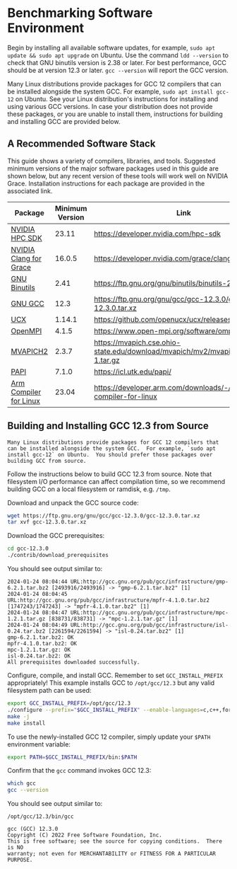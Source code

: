 # Benchmarking Software Environment

Begin by installing all available software updates, for example,  `sudo apt update && sudo apt upgrade` on Ubuntu. Use the command `ldd --version` to check that GNU binutils version is 2.38 or later.
For best performance, GCC should be at version 12.3 or later. `gcc --version` will report the GCC version.

Many Linux distributions provide packages for GCC 12 compilers that can be installed alongside the system GCC.  For example, `sudo apt install gcc-12` on Ubuntu.  See your Linux distribution's instructions for installing and using various GCC versions.
In case your distribution does not provide these packages, or you are unable to install them, instructions for building and installing GCC are provided below.
 
## A Recommended Software Stack

This guide shows a variety of compilers, libraries, and tools.  Suggested minimum versions of the major software packages used in this guide are shown below,
but any recent version of these tools will work well on NVIDIA Grace.  Installation instructions for each package are provided in the associated link.


| Package                                                                                | Minimum Version | Link                                                                              |
| -------------------------------------------------------------------------------------- | --------------- | --------------------------------------------------------------------------------- |
| [NVIDIA HPC SDK](https://developer.nvidia.com/hpc-sdk)                                 | 23.11           | <https://developer.nvidia.com/hpc-sdk>                                            |
| [NVIDIA Clang for Grace](https://developer.nvidia.com/grace/clang)                     | 16.0.5          | <https://developer.nvidia.com/grace/clang>                                        |
| [GNU Binutils](https://ftp.gnu.org/gnu/binutils)                                       | 2.41            | <https://ftp.gnu.org/gnu/binutils/binutils-2.41.tar.xz>                           |
| [GNU GCC](https://ftp.gnu.org/gnu/gcc)                                                 | 12.3            | <https://ftp.gnu.org/gnu/gcc/gcc-12.3.0/gcc-12.3.0.tar.xz>                        |
| [UCX](https://openucx.org/)                                                            | 1.14.1          | <https://github.com/openucx/ucx/releases/tag/v1.14.1>                             |
| [OpenMPI](https://www.open-mpi.org)                                                    | 4.1.5           | <https://www.open-mpi.org/software/ompi/v4.1/>                                    |
| [MVAPICH2](https://mvapich.cse.ohio-state.edu)                                         | 2.3.7           | <https://mvapich.cse.ohio-state.edu/download/mvapich/mv2/mvapich2-2.3.7-1.tar.gz> |
| [PAPI](https://icl.utk.edu/papi/)                                                      | 7.1.0           | <https://icl.utk.edu/papi/>                                                       |
| [Arm Compiler for Linux](https://developer.arm.com/downloads/-/arm-compiler-for-linux) | 23.04           | <https://developer.arm.com/downloads/-/arm-compiler-for-linux>                    |


## Building and Installing GCC 12.3 from Source

```admonish info "Prefer Linux Distribution GCC 12 Packages"
Many Linux distributions provide packages for GCC 12 compilers that can be installed alongside the system GCC.  For example, `sudo apt install gcc-12` on Ubuntu.  You should prefer those packages over building GCC from source.
```

Follow the instructions below to build GCC 12.3 from source.  Note that filesystem I/O performance can affect compilation time, so we recommend building GCC on a local filesystem or ramdisk, e.g. `/tmp`.

Download and unpack the GCC source code:

```bash
wget https://ftp.gnu.org/gnu/gcc/gcc-12.3.0/gcc-12.3.0.tar.xz
tar xvf gcc-12.3.0.tar.xz
```

Download the GCC prerequisites:

```bash
cd gcc-12.3.0
./contrib/download_prerequisites
```

You should see output similar to:

```
2024-01-24 08:04:44 URL:http://gcc.gnu.org/pub/gcc/infrastructure/gmp-6.2.1.tar.bz2 [2493916/2493916] -> "gmp-6.2.1.tar.bz2" [1]
2024-01-24 08:04:45 URL:http://gcc.gnu.org/pub/gcc/infrastructure/mpfr-4.1.0.tar.bz2 [1747243/1747243] -> "mpfr-4.1.0.tar.bz2" [1]
2024-01-24 08:04:47 URL:http://gcc.gnu.org/pub/gcc/infrastructure/mpc-1.2.1.tar.gz [838731/838731] -> "mpc-1.2.1.tar.gz" [1]
2024-01-24 08:04:49 URL:http://gcc.gnu.org/pub/gcc/infrastructure/isl-0.24.tar.bz2 [2261594/2261594] -> "isl-0.24.tar.bz2" [1]
gmp-6.2.1.tar.bz2: OK
mpfr-4.1.0.tar.bz2: OK
mpc-1.2.1.tar.gz: OK
isl-0.24.tar.bz2: OK
All prerequisites downloaded successfully.
```

Configure, compile, and install GCC.  Remember to set `GCC_INSTALL_PREFIX` appropriately!  This example installs GCC to `/opt/gcc/12.3` but any valid filesystem path can be used:

```bash
export GCC_INSTALL_PREFIX=/opt/gcc/12.3
./configure --prefix="$GCC_INSTALL_PREFIX" --enable-languages=c,c++,fortran --enable-lto --disable-bootstrap --disable-multilib
make -j
make install
```

To use the newly-installed GCC 12 compiler, simply update your `$PATH` environment variable:

```bash
export PATH=$GCC_INSTALL_PREFIX/bin:$PATH
```

Confirm that the `gcc` command invokes GCC 12.3:

```bash
which gcc
gcc --version
```

You should see output similar to:
```
/opt/gcc/12.3/bin/gcc

gcc (GCC) 12.3.0
Copyright (C) 2022 Free Software Foundation, Inc.
This is free software; see the source for copying conditions.  There is NO
warranty; not even for MERCHANTABILITY or FITNESS FOR A PARTICULAR PURPOSE.
```